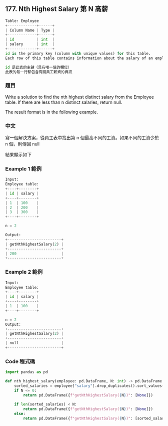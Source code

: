 ## 177. Nth Highest Salary 第 N 高薪

```py
Table: Employee
+-------------+------+
| Column Name | Type |
+-------------+------+
| id          | int  |
| salary      | int  |
+-------------+------+
id is the primary key (column with unique values) for this table.
Each row of this table contains information about the salary of an employee.

id 是此表的主鍵（具有唯一值的欄位）
此表的每一行都包含有關員工薪資的資訊
``` 

### 題目

Write a solution to find the nth highest distinct salary from the Employee table. If there are less than n distinct salaries, return null.

The result format is in the following example.

### 中文

寫一個解決方案，從員工表中找出第 n 個最高不同的工資。如果不同的工資少於 n 個，則傳回 null

結果顯示如下

### Example 1 範例

```py
Input: 
Employee table:
+----+--------+
| id | salary |
+----+--------+
| 1  | 100    |
| 2  | 200    |
| 3  | 300    |
+----+--------+

n = 2

Output: 
+------------------------+
| getNthHighestSalary(2) |
+------------------------+
| 200                    |
+------------------------+
```

### Example 2 範例

```py
Input: 
Employee table:
+----+--------+
| id | salary |
+----+--------+
| 1  | 100    |
+----+--------+

n = 2
Output: 
+------------------------+
| getNthHighestSalary(2) |
+------------------------+
| null                   |
+------------------------+
```

### Code 程式碼

```py
import pandas as pd

def nth_highest_salary(employee: pd.DataFrame, N: int) -> pd.DataFrame:
    sorted_salaries = employee["salary"].drop_duplicates().sort_values(ascending=False)
    if N <= 0:
        return pd.DataFrame({f"getNthHighestSalary({N})": [None]})
    
    if len(sorted_salaries) < N:
        return pd.DataFrame({f"getNthHighestSalary({N})": [None]})
    else:
        return pd.DataFrame({f"getNthHighestSalary({N})": [sorted_salaries.iloc[N-1]]})
```